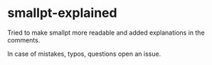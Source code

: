 # smallpt-explained
Tried to make smallpt more readable and added explanations in the comments.

In case of mistakes, typos, questions open an issue.
